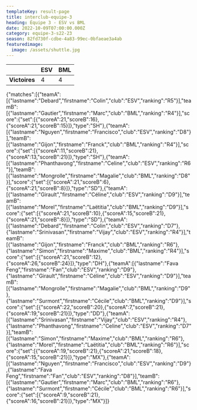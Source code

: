 ```yaml
---
templateKey: result-page
title: interclub-equipe-3
heading: Équipe 3 - ESV vs BML
date: 2022-10-09T07:00:00.000Z
category: equipe-3-s22-23
season: 82fd730f-cdbe-4a83-99ec-0bfaeae3a4ab
featuredimage:
  image: /assets/shuttle.jpg
---
```

|               | ESV   | BML |
| ------------- | ----- | --- |
| **Victoires** | 4 | 4   |

<scoreboard>{"matches":[{"teamA":[{"lastname":"Debard","firstname":"Colin","club":"ESV","ranking":"R5"}],"teamB":[{"lastname":"Gautier","firstname":"Marc","club":"BML","ranking":"R4"}],"score":{"set":[{"scoreA":21,"scoreB":16},{"scoreA":21,"scoreB":15}]},"type":"SH"},{"teamA":[{"lastname":"Nguyen","firstname":"Francisco","club":"ESV","ranking":"D8"}],"teamB":[{"lastname":"Gijon","firstname":"Franck","club":"BML","ranking":"R4"}],"score":{"set":[{"scoreA":11,"scoreB":21},{"scoreA":13,"scoreB":21}]},"type":"SH"},{"teamA":[{"lastname":"Phanthavong","firstname":"Celine","club":"ESV","ranking":"R6"}],"teamB":[{"lastname":"Mongrolle","firstname":"Magalie","club":"BML","ranking":"D8"}],"score":{"set":[{"scoreA":21,"scoreB":6},{"scoreA":21,"scoreB":8}]},"type":"SD"},{"teamA":[{"lastname":"Girault","firstname":"Céline","club":"ESV","ranking":"D9"}],"teamB":[{"lastname":"Morel","firstname":"Laëtitia","club":"BML","ranking":"D9"}],"score":{"set":[{"scoreA":21,"scoreB":10},{"scoreA":15,"scoreB":21},{"scoreA":21,"scoreB":8}]},"type":"SD"},{"teamA":[{"lastname":"Debard","firstname":"Colin","club":"ESV","ranking":"D7"},{"lastname":"Srinivasan","firstname":"Vijay","club":"ESV","ranking":"R4"}],"teamB":[{"lastname":"Gijon","firstname":"Franck","club":"BML","ranking":"R6"},{"lastname":"Simon","firstname":"Maxime","club":"BML","ranking":"R4"}],"score":{"set":[{"scoreA":21,"scoreB":12},{"scoreA":26,"scoreB":24}]},"type":"DH"},{"teamA":[{"lastname":"Fava Feng","firstname":"Fan","club":"ESV","ranking":"D9"},{"lastname":"Girault","firstname":"Céline","club":"ESV","ranking":"D9"}],"teamB":[{"lastname":"Mongrolle","firstname":"Magalie","club":"BML","ranking":"D9"},{"lastname":"Surmont","firstname":"Cécile","club":"BML","ranking":"D9"}],"score":{"set":[{"scoreA":22,"scoreB":20},{"scoreA":7,"scoreB":21},{"scoreA":19,"scoreB":21}]},"type":"DD"},{"teamA":[{"lastname":"Srinivasan","firstname":"Vijay","club":"ESV","ranking":"R4"},{"lastname":"Phanthavong","firstname":"Celine","club":"ESV","ranking":"D7"}],"teamB":[{"lastname":"Simon","firstname":"Maxime","club":"BML","ranking":"R6"},{"lastname":"Morel","firstname":"Laëtitia","club":"BML","ranking":"R6"}],"score":{"set":[{"scoreA":19,"scoreB":21},{"scoreA":21,"scoreB":18},{"scoreA":15,"scoreB":21}]},"type":"MX"},{"teamA":[{"lastname":"Nguyen","firstname":"Francisco","club":"ESV","ranking":"D9"},{"lastname":"Fava Feng","firstname":"Fan","club":"ESV","ranking":"D8"}],"teamB":[{"lastname":"Gautier","firstname":"Marc","club":"BML","ranking":"R6"},{"lastname":"Surmont","firstname":"Cécile","club":"BML","ranking":"R6"}],"score":{"set":[{"scoreA":9,"scoreB":21},{"scoreA":16,"scoreB":21}]},"type":"MX"}]}</scoreboard>